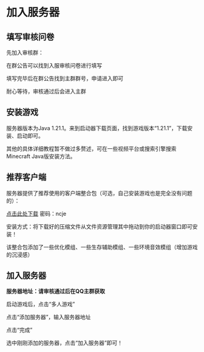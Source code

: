 # 加入服务器

## 填写审核问卷

先加入审核群：

在群公告可以找到入服审核问卷进行填写

填写完毕后在群公告找到主群群号，申请进入即可

耐心等待，审核通过后会进入主群

## 安装游戏

服务器版本为Java 1.21.1。来到启动器下载页面，找到游戏版本“1.21.1”，下载安装、启动即可。

其他的具体详细教程暂不做过多赘述，可在一些视频平台或搜索引擎搜索Minecraft Java版安装方法。

## 推荐客户端

服务器提供了推荐使用的客户端整合包（可选，自己安装游戏也是完全没有问题的）：

[点击此处下载](https://ncje.lanzouu.com/iZW7g2m53nab) 密码：ncje

安装方式：将下载好的压缩文件从文件资源管理其中拖动到你的启动器窗口即可安装！

该整合包添加了一些优化模组、一些生存辅助模组、一些环境音效模组（增加游戏的沉浸感）

## 加入服务器

**服务器地址：请审核通过后在QQ主群获取**

启动游戏后，点击“多人游戏”

点击“添加服务器”，输入服务器地址

点击“完成”

选中刚刚添加的服务器，点击“加入服务器”即可！
